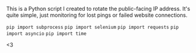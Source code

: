 This is a Python script I created to rotate the public-facing IP address. It's quite simple, just monitoring for lost pings or failed website connections.

```pip import subprocess```
```pip import selenium```
```pip import requests```
```pip import asyncio```
```pip import time```

<3
